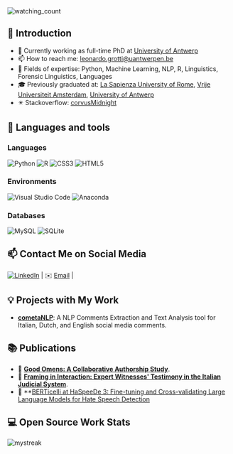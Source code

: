 <img src="https://komarev.com/ghpvc/?username=corvusMidnight&color=brightgreen" alt="watching_count" /> 

## 👋 Introduction


- 🏫 Currently working as full-time PhD at [University of Antwerp](https://www.uantwerpen.be/en/study/programmes/all-programmes/digital-text-analysis/)
- 📫 How to reach me: leonardo.grotti@uantwerpen.be
- 📕 Fields of expertise: Python, Machine Learning, NLP, R, Linguistics, Forensic Linguistics, Languages
- 🎓 Previously graduated at: [La Sapienza University of Rome](https://corsidilaurea.uniroma1.it/it/corso/2021/29949/home), [Vrije Universiteit Amsterdam](https://vu.nl/en/education/master/humanities-research), [University of Antwerp](https://www.uantwerpen.be/en/study/programmes/all-programmes/digital-text-analysis/)
- ✴️ Stackoverflow: [corvusMidnight](https://stackoverflow.com/users/17034564/corvusmidnight)

## 📕 Languages and tools

### Languages

![Python](https://img.shields.io/badge/python-3670A0?style=for-the-badge&logo=python&logoColor=ffdd54) ![R](https://img.shields.io/badge/r-%23276DC3.svg?style=for-the-badge&logo=r&logoColor=white) ![CSS3](https://img.shields.io/badge/css3-%231572B6.svg?style=for-the-badge&logo=css3&logoColor=white) ![HTML5](https://img.shields.io/badge/html5-%23E34F26.svg?style=for-the-badge&logo=html5&logoColor=white)

### Environments

![Visual Studio Code](https://img.shields.io/badge/Visual%20Studio%20Code-0078d7.svg?style=for-the-badge&logo=visual-studio-code&logoColor=white) ![Anaconda](https://img.shields.io/badge/Anaconda-%2344A833.svg?style=for-the-badge&logo=anaconda&logoColor=white)

### Databases

![MySQL](https://img.shields.io/badge/mysql-%2300f.svg?style=for-the-badge&logo=mysql&logoColor=white) ![SQLite](https://img.shields.io/badge/sqlite-%2307405e.svg?style=for-the-badge&logo=sqlite&logoColor=white)

## 📫 Contact Me on Social Media

<a href="https://www.linkedin.com/in/leonardo-grotti-a8a64a205/" target="_blank"><img src="https://img.shields.io/badge/LinkedIn-%230077B5.svg?&style=flat-square&logo=linkedin&logoColor=white" alt="LinkedIn"></a> | ✉️ [Email](leonardo.grotti@student.uantwerpen.be) |

## 💡 Projects with My Work

- [**cometaNLP**](https://github.com/corvusMidnight/cometaNLP): A NLP Comments Extraction and Text Analysis tool for Italian, Dutch, and English social media comments.


## 📚 Publications 

- 📖 **[Good Omens: A Collaborative Authorship Study](https://ceur-ws.org/Vol-3290/)**. 
- 📖 **[Framing in Interaction: Expert Witnesses' Testimony in the Italian Judicial System](https://riviste.fupress.net/index.php/nuovagiuridica/index)**. 
- 📖 **[BERTicelli at HaSpeeDe 3: Fine-tuning and Cross-validating Large Language Models for Hate Speech Detection](https://ceur-ws.org/Vol-3473/paper25.pdf)
 
## 💻 Open Source Work Stats

<img src="https://github-readme-streak-stats.herokuapp.com/?user=corvusMidnight&theme=tokyonight" alt="mystreak"/>



